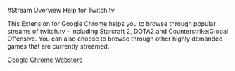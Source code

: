 #Stream Overview Help for Twitch.tv

This Extension for Google Chrome helps you to browse through popular streams of twitch.tv - including Starcraft 2, DOTA2 and Counterstrike:Global Offensive. 
You can also choose to browse through other highly demanded games that are currently streamed.

[Google Chrome Webstore](https://chrome.google.com/webstore/detail/stream-overview-help-for/ojippkcpbeoaidiagnpfojbhlgnllnkf)
